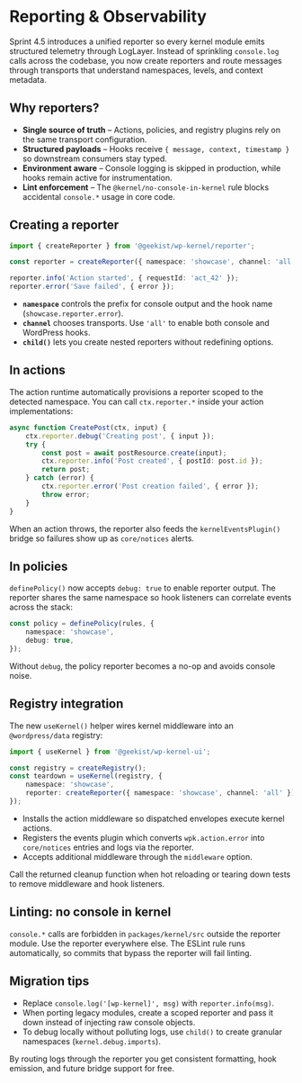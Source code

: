 # Reporting & Observability

Sprint 4.5 introduces a unified reporter so every kernel module emits structured telemetry through LogLayer. Instead of
sprinkling `console.log` calls across the codebase, you now create reporters and route messages through transports that understand
namespaces, levels, and context metadata.

## Why reporters?

- **Single source of truth** – Actions, policies, and registry plugins rely on the same transport configuration.
- **Structured payloads** – Hooks receive `{ message, context, timestamp }` so downstream consumers stay typed.
- **Environment aware** – Console logging is skipped in production, while hooks remain active for instrumentation.
- **Lint enforcement** – The `@kernel/no-console-in-kernel` rule blocks accidental `console.*` usage in core code.

## Creating a reporter

```typescript
import { createReporter } from '@geekist/wp-kernel/reporter';

const reporter = createReporter({ namespace: 'showcase', channel: 'all' });

reporter.info('Action started', { requestId: 'act_42' });
reporter.error('Save failed', { error });
```

- **`namespace`** controls the prefix for console output and the hook name (`showcase.reporter.error`).
- **`channel`** chooses transports. Use `'all'` to enable both console and WordPress hooks.
- **`child()`** lets you create nested reporters without redefining options.

## In actions

The action runtime automatically provisions a reporter scoped to the detected namespace. You can call `ctx.reporter.*`
inside your action implementations:

```typescript
async function CreatePost(ctx, input) {
	ctx.reporter.debug('Creating post', { input });
	try {
		const post = await postResource.create(input);
		ctx.reporter.info('Post created', { postId: post.id });
		return post;
	} catch (error) {
		ctx.reporter.error('Post creation failed', { error });
		throw error;
	}
}
```

When an action throws, the reporter also feeds the `kernelEventsPlugin()` bridge so failures show up as `core/notices` alerts.

## In policies

`definePolicy()` now accepts `debug: true` to enable reporter output. The reporter shares the same namespace so hook listeners can
correlate events across the stack:

```typescript
const policy = definePolicy(rules, {
	namespace: 'showcase',
	debug: true,
});
```

Without `debug`, the policy reporter becomes a no-op and avoids console noise.

## Registry integration

The new `useKernel()` helper wires kernel middleware into an `@wordpress/data` registry:

```typescript
import { useKernel } from '@geekist/wp-kernel-ui';

const registry = createRegistry();
const teardown = useKernel(registry, {
	namespace: 'showcase',
	reporter: createReporter({ namespace: 'showcase', channel: 'all' }),
});
```

- Installs the action middleware so dispatched envelopes execute kernel actions.
- Registers the events plugin which converts `wpk.action.error` into `core/notices` entries and logs via the reporter.
- Accepts additional middleware through the `middleware` option.

Call the returned cleanup function when hot reloading or tearing down tests to remove middleware and hook listeners.

## Linting: no console in kernel

`console.*` calls are forbidden in `packages/kernel/src` outside the reporter module. Use the reporter everywhere else. The ESLint
rule runs automatically, so commits that bypass the reporter will fail linting.

## Migration tips

- Replace `console.log('[wp-kernel]', msg)` with `reporter.info(msg)`.
- When porting legacy modules, create a scoped reporter and pass it down instead of injecting raw console objects.
- To debug locally without polluting logs, use `child()` to create granular namespaces (`kernel.debug.imports`).

By routing logs through the reporter you get consistent formatting, hook emission, and future bridge support for free.
